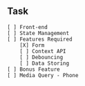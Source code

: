 ## Task

    [ ] Front-end
    [ ] State Management
    [ ] Features Required
        [X] Form
        [ ] Context API
        [ ] Debouncing
        [ ] Data Storing
    [ ] Bonus Feature
    [ ] Media Query - Phone